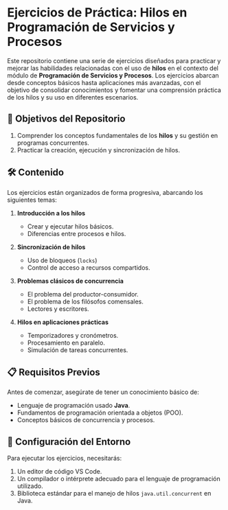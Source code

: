 # Ejercicios de Práctica: Hilos en Programación de Servicios y Procesos

Este repositorio contiene una serie de ejercicios diseñados para practicar y mejorar las habilidades relacionadas con el uso de **hilos** en el contexto del módulo de **Programación de Servicios y Procesos**. Los ejercicios abarcan desde conceptos básicos hasta aplicaciones más avanzadas, con el objetivo de consolidar conocimientos y fomentar una comprensión práctica de los hilos y su uso en diferentes escenarios.

## 🚀 Objetivos del Repositorio

1. Comprender los conceptos fundamentales de los **hilos** y su gestión en programas concurrentes.
2. Practicar la creación, ejecución y sincronización de hilos.

## 🛠️ Contenido

Los ejercicios están organizados de forma progresiva, abarcando los siguientes temas:

1. **Introducción a los hilos** 
   - Crear y ejecutar hilos básicos.
   - Diferencias entre procesos e hilos.
   
2. **Sincronización de hilos** 
   - Uso de bloqueos (`locks`) 
   - Control de acceso a recursos compartidos.

3. **Problemas clásicos de concurrencia** 
   - El problema del productor-consumidor.
   - El problema de los filósofos comensales.
   - Lectores y escritores.

4. **Hilos en aplicaciones prácticas** 
   - Temporizadores y cronómetros.
   - Procesamiento en paralelo.
   - Simulación de tareas concurrentes.

## 📋 Requisitos Previos

Antes de comenzar, asegúrate de tener un conocimiento básico de:

- Lenguaje de programación usado **Java**.
- Fundamentos de programación orientada a objetos (POO).
- Conceptos básicos de concurrencia y procesos.

## 🔧 Configuración del Entorno

Para ejecutar los ejercicios, necesitarás:

1. Un editor de código  VS Code.
2. Un compilador o intérprete adecuado para el lenguaje de programación utilizado.
3. Biblioteca estándar para el manejo de hilos  `java.util.concurrent` en Java.






